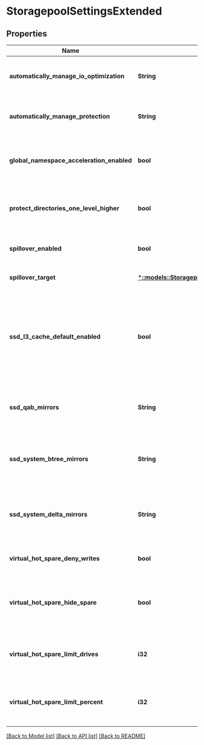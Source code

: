 # StoragepoolSettingsExtended

## Properties
Name | Type | Description | Notes
------------ | ------------- | ------------- | -------------
**automatically_manage_io_optimization** | **String** | Automatically manage IO optimization settings on files. | [optional] [default to null]
**automatically_manage_protection** | **String** | Automatically manage protection settings on files. | [optional] [default to null]
**global_namespace_acceleration_enabled** | **bool** | Optimize namespace operations by storing metadata on SSDs. | [optional] [default to null]
**protect_directories_one_level_higher** | **bool** | Automatically add additional protection level to all directories. | [optional] [default to null]
**spillover_enabled** | **bool** | Spill writes into other pools as needed. | [optional] [default to null]
**spillover_target** | [***::models::StoragepoolSettingsSpilloverTarget**](StoragepoolSettingsSpilloverTarget.md) | Target pool for spilled writes. | [optional] [default to null]
**ssd_l3_cache_default_enabled** | **bool** | The L3 Cache default enabled state. This specifies whether L3 Cache should be enabled on new node pools | [optional] [default to null]
**ssd_qab_mirrors** | **String** | Controls number of mirrors of QAB blocks to place on SSDs. | [optional] [default to null]
**ssd_system_btree_mirrors** | **String** | Controls number of mirrors of system B-tree blocks to place on SSDs. | [optional] [default to null]
**ssd_system_delta_mirrors** | **String** | Controls number of mirrors of system delta blocks to place on SSDs. | [optional] [default to null]
**virtual_hot_spare_deny_writes** | **bool** | Deny writes into reserved virtual hot spare space. | [optional] [default to null]
**virtual_hot_spare_hide_spare** | **bool** | Hide reserved virtual hot spare space from free space counts. | [optional] [default to null]
**virtual_hot_spare_limit_drives** | **i32** | The number of drives to reserve for the virtual hot spare, from 0-4. | [optional] [default to null]
**virtual_hot_spare_limit_percent** | **i32** | The percent space to reserve for the virtual hot spare, from 0-20. | [optional] [default to null]

[[Back to Model list]](../README.md#documentation-for-models) [[Back to API list]](../README.md#documentation-for-api-endpoints) [[Back to README]](../README.md)


